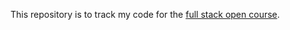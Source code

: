 This repository is to track my code for the [full stack open course](https://fullstackopen.com/en/).
